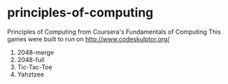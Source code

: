# principles-of-computing

Principles of Computing from Coursera's Fundamentals of Computing
This games were built to run on http://www.codeskulptor.org/

1. 2048-merge
2. 2048-full
3. Tic-Tac-Toe
4. Yahztzee